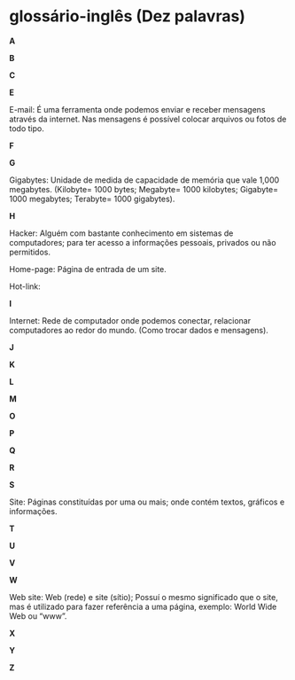 # glossário-inglês (Dez palavras)

**A**

**B**

**C**

**E**

E-mail: É uma ferramenta onde podemos enviar e receber mensagens através da internet. Nas mensagens é possível colocar arquivos ou fotos de todo tipo.

**F**

**G**

Gigabytes: Unidade de medida de capacidade de memória que vale 1,000 megabytes. (Kilobyte= 1000 bytes; Megabyte= 1000 kilobytes; Gigabyte= 1000 megabytes; Terabyte= 1000 gigabytes).

**H**

Hacker: Alguém com bastante conhecimento em sistemas de computadores; para ter acesso a informações pessoais, privados ou não permitidos.

Home-page: Página de entrada de um site.

Hot-link: 

**I**

Internet: Rede de computador onde podemos conectar, relacionar computadores ao redor do mundo. (Como trocar dados e mensagens).

**J**

**K**

**L**

**M**

**O**

**P**

**Q**

**R**

**S**

Site: Páginas constituídas por uma ou mais; onde contém textos, gráficos e informações.

**T**

**U**

**V**

**W**

Web site: Web (rede) e site (sítio); Possuí o mesmo significado que o site, mas é utilizado para fazer referência a uma página, exemplo: World Wide Web ou “www”.

**X**

**Y**

**Z**

